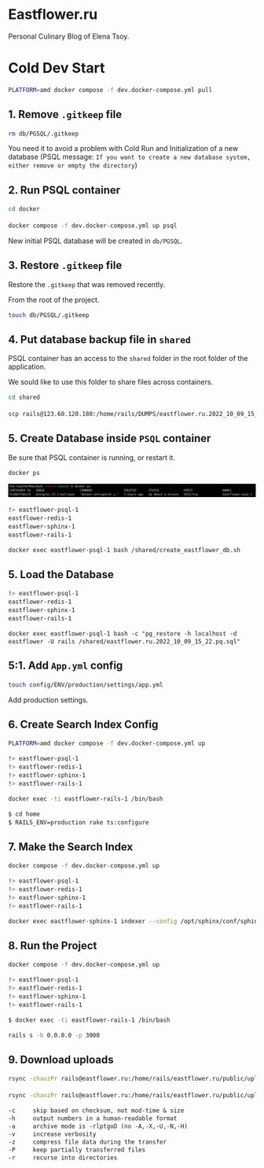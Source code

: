 # Eastflower.ru

Personal Culinary Blog of Elena Tsoy.
# Cold Dev Start

```sh
PLATFORM=amd docker compose -f dev.docker-compose.yml pull
```

## 1. Remove `.gitkeep` file

```sh
rm db/PGSQL/.gitkeep
```

You need it to avoid a problem with Cold Run and Initialization of a new database (PSQL message: `If you want to create a new database system, either remove or empty the directory`)

## 2. Run PSQL container

```sh
cd docker

docker compose -f dev.docker-compose.yml up psql
```

New initial PSQL database will be created in `db/PGSQL`.

## 3. Restore `.gitkeep` file

Restore the `.gitkeep` that was removed recently.

From the root of the project.

```sh
touch db/PGSQL/.gitkeep
```

## 4. Put database backup file in `shared`

PSQL container has an access to the `shared` folder in the root folder of the application.

We sould like to use this folder to share files across containers.

```sh
cd shared

scp rails@123.60.120.180:/home/rails/DUMPS/eastflower.ru.2022_10_09_15_22.pq.sql .
```

## 5. Create Database inside `PSQL` container

Be sure that PSQL container is running, or restart it.

```sh
docker ps
```

<img src="./readme/docker-ps-1.png" />

```sh
!> eastflower-psql-1
eastflower-redis-1
eastflower-sphinx-1
eastflower-rails-1
```

```sh
docker exec eastflower-psql-1 bash /shared/create_eastflower_db.sh
```

## 5. Load the Database

```sh
!> eastflower-psql-1
eastflower-redis-1
eastflower-sphinx-1
eastflower-rails-1
```

```
docker exec eastflower-psql-1 bash -c "pg_restore -h localhost -d eastflower -U rails /shared/eastflower.ru.2022_10_09_15_22.pq.sql"
```
## 5:1. Add `App.yml` config

```sh
touch config/ENV/production/settings/app.yml
```

Add production settings.

## 6. Create Search Index Config

```sh
PLATFORM=amd docker compose -f dev.docker-compose.yml up
```

```sh
!> eastflower-psql-1
!> eastflower-redis-1
!> eastflower-sphinx-1
!> eastflower-rails-1
```

```sh
docker exec -ti eastflower-rails-1 /bin/bash
```

```sh
$ cd home
$ RAILS_ENV=production rake ts:configure
```

## 7. Make the Search Index

```sh
docker compose -f dev.docker-compose.yml up
```

```sh
!> eastflower-psql-1
!> eastflower-redis-1
!> eastflower-sphinx-1
!> eastflower-rails-1
```

```sh
docker exec eastflower-sphinx-1 indexer --config /opt/sphinx/conf/sphinx.conf --all
```

## 8. Run the Project

```sh
docker compose -f dev.docker-compose.yml up
```

```sh
!> eastflower-psql-1
!> eastflower-redis-1
!> eastflower-sphinx-1
!> eastflower-rails-1
```

```sh
$ docker exec -ti eastflower-rails-1 /bin/bash
```

```sh
rails s -b 0.0.0.0 -p 3000
```

## 9. Download uploads

```sh
rsync -chavzPr rails@eastflower.ru:/home/rails/eastflower.ru/public/uploads .

rsync -chavzPr rails@eastflower.ru:/home/rails/eastflower.ru/public/uploads .
```

```
-c     skip based on checksum, not mod-time & size
-h     output numbers in a human-readable format
-a     archive mode is -rlptgoD (no -A,-X,-U,-N,-H)
-v     increase verbosity
-z     compress file data during the transfer
-P     keep partially transferred files
-r     recurse into directories
```
